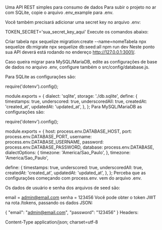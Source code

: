 Uma API REST simples para consumo de dados
Para subir o projeto no ar com SQLite, copie o arquivo .env_example para .env.

Você também precisará adicionar uma secret key no arquivo .env:

TOKEN_SECRET='sua_secret_key_aqui'
Execute os comandos abaixo:

Criar tabela
npx sequelize migration:create --name=nomeTabela
npx sequelize db:migrate
npx sequelize db:seed:all
npm run dev
Neste ponto sua API deverá está rodando no endereço http://127.0.0.1:3001/.

Caso queira migrar para MySQL/MariaDB, edite as configurações de base de dados no arquivo .env, configure também o src/config/database.js.

Para SQLite as configurações são:

require('dotenv').config();

module.exports = {
  dialect: 'sqlite',
  storage: './db.sqlite',
  define: {
    timestamps: true,
    underscored: true,
    underscoredAll: true,
    createdAt: 'created_at',
    updatedAt: 'updated_at',
  },
};
Para MySQL/MariaDB as configurações são:

require('dotenv').config();

module.exports = {
  host: process.env.DATABASE_HOST,
  port: process.env.DATABASE_PORT,
  username: process.env.DATABASE_USERNAME,
  password: process.env.DATABASE_PASSWORD,
  database: process.env.DATABASE,
  dialectOptions: {
    timezone: 'America/Sao_Paulo',
  },
  timezone: 'America/Sao_Paulo',

  define: {
    timestamps: true,
    underscored: true,
    underscoredAll: true,
    createdAt: 'created_at',
    updatedAt: 'updated_at',
  },
};
Perceba que as configurações começando com process.env. vem do arquivo .env.

Os dados de usuário e senha dos arquivos de seed são:

email = admin@email.com
senha = 123456
Você pode obter o token JWT na rota /tokens, passando os dados JSON:

{
	"email": "admin@email.com",
	"password": "123456"
}
Headers:

Content-Type	application/json; charset=utf-8
